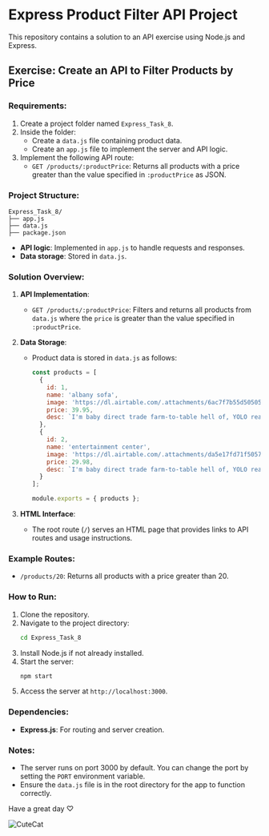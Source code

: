 # Express Product Filter API Project

This repository contains a solution to an API exercise using Node.js and Express.

## Exercise: Create an API to Filter Products by Price

### Requirements:
1. Create a project folder named `Express_Task_8`.
2. Inside the folder:
   - Create a `data.js` file containing product data.
   - Create an `app.js` file to implement the server and API logic.
3. Implement the following API route:
   - `GET /products/:productPrice`: Returns all products with a price greater than the value specified in `:productPrice` as JSON.

### Project Structure:
```plaintext
Express_Task_8/
├── app.js
├── data.js
├── package.json
```
- **API logic**: Implemented in `app.js` to handle requests and responses.
- **Data storage**: Stored in `data.js`.

### Solution Overview:

1. **API Implementation**:
   - `GET /products/:productPrice`: Filters and returns all products from `data.js` where the `price` is greater than the value specified in `:productPrice`.

2. **Data Storage**:
   - Product data is stored in `data.js` as follows:
     ```javascript
     const products = [
       {
         id: 1,
         name: 'albany sofa',
         image: 'https://dl.airtable.com/.attachments/6ac7f7b55d505057317534722e5a9f03/9183491e/product-3.jpg',
         price: 39.95,
         desc: `I'm baby direct trade farm-to-table hell of, YOLO readymade raw denim venmo whatever organic gluten-free kitsch schlitz irony af flexitarian.`,
       },
       {
         id: 2,
         name: 'entertainment center',
         image: 'https://dl.airtable.com/.attachments/da5e17fd71f50578d525dd5f596e407e/d5e88ac8/product-2.jpg',
         price: 29.98,
         desc: `I'm baby direct trade farm-to-table hell of, YOLO readymade raw denim venmo whatever organic gluten-free kitsch schlitz irony af flexitarian.`,
       }
     ];

     module.exports = { products };
     ```

3. **HTML Interface**:
   - The root route (`/`) serves an HTML page that provides links to API routes and usage instructions.

### Example Routes:
- `/products/20`: Returns all products with a price greater than 20.

### How to Run:
1. Clone the repository.
2. Navigate to the project directory:
   ```bash
   cd Express_Task_8
   ```
3. Install Node.js if not already installed.
4. Start the server:
   ```bash
   npm start
   ```
5. Access the server at `http://localhost:3000`.

### Dependencies:
- **Express.js**: For routing and server creation.

### Notes:
- The server runs on port 3000 by default. You can change the port by setting the `PORT` environment variable.
- Ensure the `data.js` file is in the root directory for the app to function correctly.



Have a great day ♡

![CuteCat](https://github.com/user-attachments/assets/f703b009-6953-4755-a14f-8fdb80cf6169)


